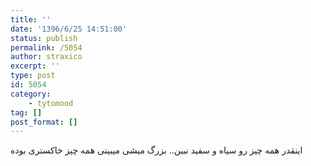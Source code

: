 ```yaml
---
title: ''
date: '1396/6/25 14:51:00'
status: publish
permalink: /5054
author: straxico
excerpt: ''
type: post
id: 5054
category:
    - tytomood
tag: []
post_format: []
---
```

اینقدر همه چیز رو سیاه و سفید نبین.. بزرگ میشی میبینی همه چیز خاکستری بوده